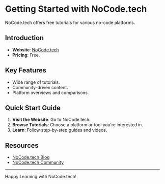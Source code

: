 # Getting Started with NoCode.tech

NoCode.tech offers free tutorials for various no-code platforms.

## Introduction

- **Website**: [NoCode.tech](https://nocode.tech/)
- **Pricing**: Free.

## Key Features

- Wide range of tutorials.
- Community-driven content.
- Platform overviews and comparisons.

## Quick Start Guide

1. **Visit the Website**: Go to NoCode.tech.
2. **Browse Tutorials**: Choose a platform or tool you're interested in.
3. **Learn**: Follow step-by-step guides and videos.

## Resources

- [NoCode.tech Blog](https://nocode.tech/blog)
- [NoCode.tech Community](https://nocode.tech/community)

---

Happy Learning with NoCode.tech!
